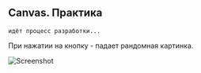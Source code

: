 ## Canvas. Практика

```идёт процесс разработки...```

При нажатии на кнопку - падает рандомная картинка.

![Screenshot](https://github.com/rezervec/canvas/raw/master/screenshots/screen1.png)